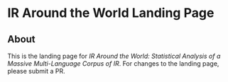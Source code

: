 # IR Around the World Landing Page

## About

This is the landing page for _IR Around the World: Statistical Analysis of a Massive Multi-Language Corpus of IR_. For changes to the landing page, please submit a PR.
